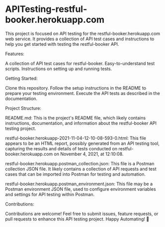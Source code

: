 # APITesting-restful-booker.herokuapp.com
This project is focused on API testing for the restful-booker.herokuapp.com web service. It provides a collection of API test cases and instructions to help you get started with testing the restful-booker API.

Features:

A collection of API test cases for restful-booker.
Easy-to-understand test scripts.
Instructions on setting up and running tests.

Getting Started:

Clone this repository.
Follow the setup instructions in the README to prepare your testing environment.
Execute the API tests as described in the documentation.

Project Structure:

README.md: This is the project's README file, which likely contains instructions, documentation, and information about the restful-booker API testing project.

restful-booker.herokuapp-2021-11-04-12-10-08-593-0.html: This file appears to be an HTML report, possibly generated from an API testing tool, capturing the results and details of tests conducted on restful-booker.herokuapp.com on November 4, 2021, at 12:10:08.

restful-booker.herokuapp.postman_collection.json: This file is a Postman collection JSON file. It likely contains a collection of API requests and test cases that can be imported into Postman for testing and automation.

restful-booker.herokuapp.postman_environment.json: This file may be a Postman environment JSON file, used to configure environment variables and settings for API testing within Postman.

Contributions:

Contributions are welcome! Feel free to submit issues, feature requests, or pull requests to enhance this API testing project.
Happy Automating! 🚀






